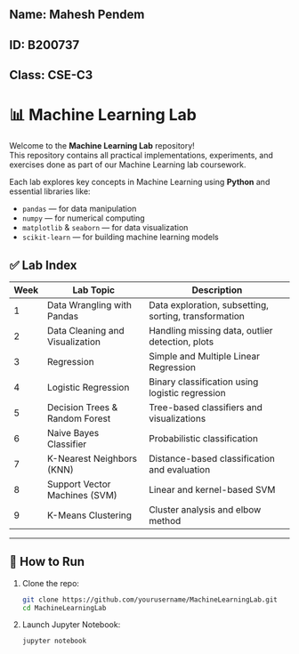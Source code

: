 ## **Name:** Mahesh Pendem  
## **ID:** B200737  
## **Class:** CSE-C3

# 📊 Machine Learning Lab

Welcome to the **Machine Learning Lab** repository!  
This repository contains all practical implementations, experiments, and exercises done as part of our Machine Learning lab coursework.

Each lab explores key concepts in Machine Learning using **Python** and essential libraries like:

- `pandas` — for data manipulation
- `numpy` — for numerical computing
- `matplotlib` & `seaborn` — for data visualization
- `scikit-learn` — for building machine learning models
## ✅ Lab Index

| Week | Lab Topic                      | Description |
|------|--------------------------------|-------------|
| 1    | Data Wrangling with Pandas     | Data exploration, subsetting, sorting, transformation |
| 2    | Data Cleaning and Visualization| Handling missing data, outlier detection, plots |
| 3    | Regression                     | Simple and Multiple Linear Regression |
| 4    | Logistic Regression            | Binary classification using logistic regression |
| 5    | Decision Trees & Random Forest | Tree-based classifiers and visualizations |
| 6    | Naive Bayes Classifier         | Probabilistic classification |
| 7    | K-Nearest Neighbors (KNN)      | Distance-based classification and evaluation |
| 8    | Support Vector Machines (SVM)  | Linear and kernel-based SVM |
| 9    | K-Means Clustering             | Cluster analysis and elbow method |

---

## 🧪 How to Run

1. Clone the repo:
   ```bash
   git clone https://github.com/yourusername/MachineLearningLab.git
   cd MachineLearningLab 
2. Launch Jupyter Notebook:
   ```bash
   jupyter notebook

